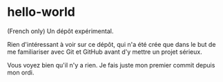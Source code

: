 # hello-world
(French only) Un dépôt expérimental.

Rien d'intéressant à voir sur ce dépôt, qui n'a été crée que dans le but de me
familiariser avec Git et GitHub avant d'y mettre un projet sérieux.

Vous voyez bien qu'il n'y a rien. Je fais juste mon premier commit depuis mon ordi.
